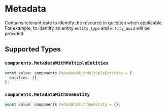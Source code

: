 # Metadata

Contains relevant data to identify the resource in question when applicable. For example, to identify an entity `entity_type` and `entity_uuid` will be provided.


## Supported Types

### `components.MetadataWithMultipleEntities`

```typescript
const value: components.MetadataWithMultipleEntities = {
  entities: [],
};
```

### `components.MetadataWithOneEntity`

```typescript
const value: components.MetadataWithOneEntity = {};
```

